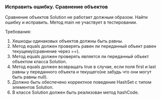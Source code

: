 
### Исправить ошибку. Сравнение объектов

Сравнение объектов Solution не работает должным образом. Найти ошибку и исправить.
Метод main не участвует в тестировании.


Требования:
1.	Хешкоды одинаковых объектов должны быть равны.
2.	Метод equals должен проверять равен ли переданный объект равен текущему(сравнение через ==).
3.	Метод equals должен проверять является ли переданный объект объектом класса Solution.
4.	Метод equals должен возвращать true в случае, если поля first и last равны у переданного объекта и текущего(не забудь что они могут быть равны null).
5.	Должно быть обеспечено корректное поведение HashSet с типом элементов Solution.
6.	В классе Solution должен быть реализован метод hashCode.


